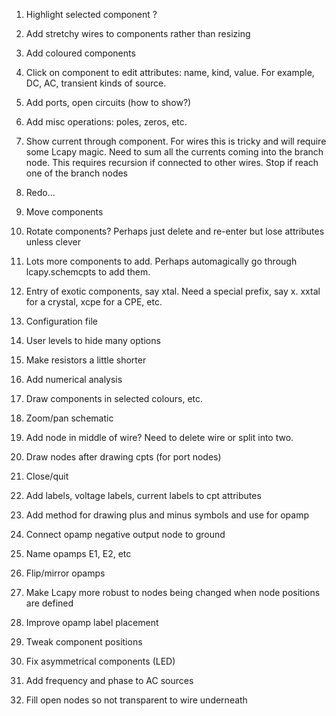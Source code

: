 1. Highlight selected component ?

2. Add stretchy wires to components rather than resizing

3. Add coloured components

4. Click on component to edit attributes: name, kind, value.  For
example, DC, AC, transient kinds of source.

5. Add ports, open circuits (how to show?)

6. Add misc operations: poles, zeros, etc.

7. Show current through component.  For wires this is tricky and will
require some Lcapy magic.  Need to sum all the currents coming into
the branch node.  This requires recursion if connected to other wires.
Stop if reach one of the branch nodes

8. Redo...

9. Move components

10. Rotate components?  Perhaps just delete and re-enter but lose
attributes unless clever

11. Lots more components to add.  Perhaps automagically go through
    lcapy.schemcpts to add them.

12. Entry of exotic components, say xtal.  Need a special prefix, say x.
xxtal for a crystal, xcpe for a CPE, etc.

13. Configuration file

14. User levels to hide many options

15. Make resistors a little shorter

16. Add numerical analysis

17. Draw components in selected colours, etc.

19. Zoom/pan schematic

20. Add node in middle of wire?   Need to delete wire or split into two.

21. Draw nodes after drawing cpts (for port nodes)

22. Close/quit

23. Add labels, voltage labels, current labels to cpt attributes

24. Add method for drawing plus and minus symbols and use for opamp

25. Connect opamp negative output node to ground

26. Name opamps E1, E2, etc

27. Flip/mirror opamps

28. Make Lcapy more robust to nodes being changed when node positions
    are defined

29. Improve opamp label placement

30. Tweak component positions

31. Fix asymmetrical components (LED)

32. Add frequency and phase to AC sources

33. Fill open nodes so not transparent to wire underneath
